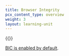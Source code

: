 ```yaml
---
title: Browser Integrity
pcx_content_type: overview
weight: 3
layout: learning-unit
---
```


{{<render file=_bic-description.md productFolder="waf">}}

[BIC is enabled by default](/waf/tools/browser-integrity-check/).